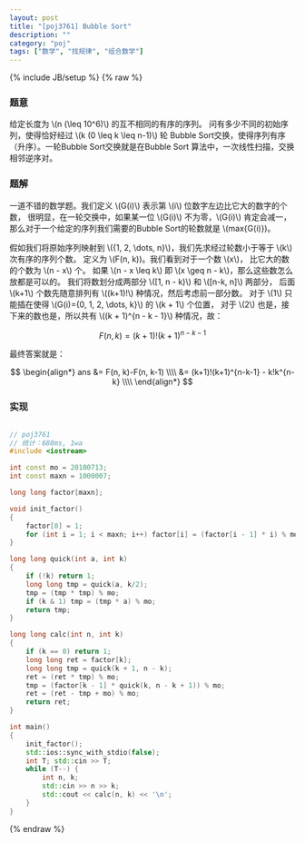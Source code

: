 ```yaml
---
layout: post
title: "[poj3761] Bubble Sort"
description: ""
category: "poj"
tags: ["数学", "找规律", "组合数学"]
---
```

{% include JB/setup %}
{% raw %}

### 题意

给定长度为 \\(n (\leq 10^6)\\) 的互不相同的有序的序列。
问有多少不同的初始序列，使得恰好经过 \\(k (0 \leq k \leq n-1)\\) 轮
Bubble Sort交换，使得序列有序（升序）。一轮Bubble Sort交换就是在Bubble Sort
算法中，一次线性扫描，交换相邻逆序对。

### 题解

一道不错的数学题。我们定义 \\(G(i)\\) 表示第 \\(i\\) 位数字左边比它大的数字的个数，
很明显，在一轮交换中，如果某一位 \\(G(i)\\) 不为零，\\(G(i)\\) 肯定会减一，
那么对于一个给定的序列我们需要的Bubble Sort的轮数就是 \\(max{G(i)})。

假如我们将原始序列映射到 \\({1, 2, \dots, n}\\)，我们先求经过轮数小于等于 \\(k\\) 次有序的序列个数。
定义为 \\(F(n, k))。我们看到对于一个数 \\(x\\)， 比它大的数的个数为 \\(n - x\\) 个。
如果 \\(n - x \leq k\\) 即 \\(x \geq n - k\\)，那么这些数怎么放都是可以的。
我们将数划分成两部分 \\([1, n - k)\\) 和 \\([n-k, n]\\) 两部分，
后面 \\(k+1\\) 个数先随意排列有 \\((k+1)!\\) 种情况，然后考虑前一部分数。
对于 \\(1\\) 只能插在使得 \\(G(i)={0, 1, 2, \dots, k}\\) 的 \\(k + 1\\) 个位置，
对于 \\(2\\) 也是，接下来的数也是，所以共有 \\((k + 1)^{n - k - 1}\\) 种情况，故：

$$ \begin{equation*} F(n, k)=(k+1)!(k+1)^{n-k-1} \end{equation*} $$

最终答案就是：

$$ \begin{align*}
	ans &= F(n, k)-F(n, k-1) \\\\
		&= (k+1)!(k+1)^{n-k-1} - k!k^{n-k} \\\\
\end{align*} $$

### 实现

```cpp

// poj3761
// 统计：688ms, 1wa
#include <iostream>

int const mo = 20100713;
int const maxn = 1000007;

long long factor[maxn];

void init_factor()
{
	factor[0] = 1;
	for (int i = 1; i < maxn; i++) factor[i] = (factor[i - 1] * i) % mo;
}

long long quick(int a, int k)
{
	if (!k) return 1;
	long long tmp = quick(a, k/2);
	tmp = (tmp * tmp) % mo;
	if (k & 1) tmp = (tmp * a) % mo;
	return tmp;
}

long long calc(int n, int k)
{
	if (k == 0) return 1;
	long long ret = factor[k];
	long long tmp = quick(k + 1, n - k);
	ret = (ret * tmp) % mo;
	tmp = (factor[k - 1] * quick(k, n - k + 1)) % mo;
	ret = (ret - tmp + mo) % mo;
	return ret;
}

int main()
{
	init_factor();
	std::ios::sync_with_stdio(false);
	int T; std::cin >> T;
	while (T--) {
		int n, k;
		std::cin >> n >> k;
		std::cout << calc(n, k) << '\n';
	}
}

```

{% endraw %}

